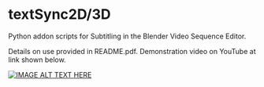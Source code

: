 # textSync2D/3D

Python addon scripts for Subtitling in the Blender Video Sequence Editor. 

Details on use provided in README.pdf. Demonstration video on YouTube at link shown below.


[![IMAGE ALT TEXT HERE](https://img.youtube.com/vi/VaOCLHvosjc/0.jpg)](https://www.youtube.com/watch?v=VaOCLHvosjc)
